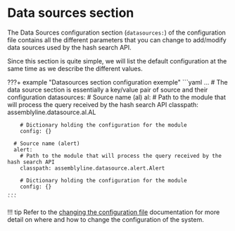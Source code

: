 # Data sources section

The Data Sources configuration section (`datasources:`) of the configuration file contains all the different parameters that you can change to add/modify data sources used by the hash search API.

Since this section is quite simple, we will list the default configuration at the same time as we describe the different values.

???+ example "Datasources section configuration exemple"
    ```yaml
    ...
    # The data source section is essentially a key/value pair of source and their configuration
    datasources:
      # Source name (al)
      al:
        # Path to the module that will process the query received by the hash search API
        classpath: assemblyline.datasource.al.AL

        # Dictionary holding the configuration for the module
        config: {}

      # Source name (alert)
      alert:
        # Path to the module that will process the query received by the hash search API
        classpath: assemblyline.datasource.alert.Alert

        # Dictionary holding the configuration for the module
        config: {}
    ...
    ```

!!! tip
    Refer to the [changing the configuration file](../config_file/#changing-the-configuration-file) documentation for more detail on where and how to change the configuration of the system.
